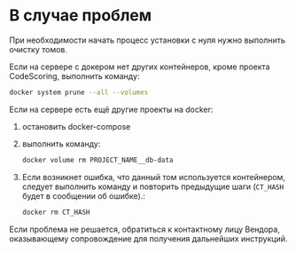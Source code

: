 # В случае проблем

При необходимости начать процесс установки с нуля нужно выполнить очистку томов.

Если на сервере с докером нет других контейнеров, кроме проекта CodeScoring, выполнить команду:

```bash linenums="1"
docker system prune --all --volumes
```

Если на сервере есть ещё другие проекты на docker:

1. остановить docker-compose
2. выполнить команду:

    ```bash linenums="1"
    docker volume rm PROJECT_NAME__db-data
    ```

3. Если возникнет ошибка, что данный том используется контейнером, следует выполнить команду и повторить предыдущие шаги (`CT_HASH` будет в сообщении об ошибке).:

    ```bash linenums="1"
    docker rm CT_HASH 
    ```

Если проблема не решается, обратиться к контактному лицу Вендора, оказывающему сопровождение для получения дальнейших инструкций.

